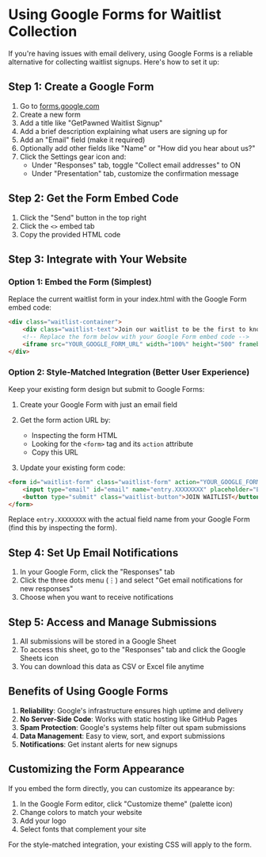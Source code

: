 # Using Google Forms for Waitlist Collection

If you're having issues with email delivery, using Google Forms is a reliable alternative for collecting waitlist signups. Here's how to set it up:

## Step 1: Create a Google Form

1. Go to [forms.google.com](https://forms.google.com/)
2. Create a new form
3. Add a title like "GetPawned Waitlist Signup"
4. Add a brief description explaining what users are signing up for
5. Add an "Email" field (make it required)
6. Optionally add other fields like "Name" or "How did you hear about us?"
7. Click the Settings gear icon and:
   - Under "Responses" tab, toggle "Collect email addresses" to ON
   - Under "Presentation" tab, customize the confirmation message

## Step 2: Get the Form Embed Code

1. Click the "Send" button in the top right
2. Click the `<>` embed tab
3. Copy the provided HTML code

## Step 3: Integrate with Your Website

### Option 1: Embed the Form (Simplest)

Replace the current waitlist form in your index.html with the Google Form embed code:

```html
<div class="waitlist-container">
    <div class="waitlist-text">Join our waitlist to be the first to know when we launch</div>
    <!-- Replace the form below with your Google Form embed code -->
    <iframe src="YOUR_GOOGLE_FORM_URL" width="100%" height="500" frameborder="0" marginheight="0" marginwidth="0">Loading…</iframe>
</div>
```

### Option 2: Style-Matched Integration (Better User Experience)

Keep your existing form design but submit to Google Forms:

1. Create your Google Form with just an email field
2. Get the form action URL by:
   - Inspecting the form HTML
   - Looking for the `<form>` tag and its `action` attribute
   - Copy this URL

3. Update your existing form code:

```html
<form id="waitlist-form" class="waitlist-form" action="YOUR_GOOGLE_FORM_ACTION_URL" method="POST" target="_blank">
    <input type="email" id="email" name="entry.XXXXXXXX" placeholder="Enter your email" required>
    <button type="submit" class="waitlist-button">JOIN WAITLIST</button>
</form>
```

Replace `entry.XXXXXXXX` with the actual field name from your Google Form (find this by inspecting the form).

## Step 4: Set Up Email Notifications

1. In your Google Form, click the "Responses" tab
2. Click the three dots menu (⋮) and select "Get email notifications for new responses"
3. Choose when you want to receive notifications

## Step 5: Access and Manage Submissions

1. All submissions will be stored in a Google Sheet
2. To access this sheet, go to the "Responses" tab and click the Google Sheets icon
3. You can download this data as CSV or Excel file anytime

## Benefits of Using Google Forms

1. **Reliability**: Google's infrastructure ensures high uptime and delivery
2. **No Server-Side Code**: Works with static hosting like GitHub Pages
3. **Spam Protection**: Google's systems help filter out spam submissions
4. **Data Management**: Easy to view, sort, and export submissions
5. **Notifications**: Get instant alerts for new signups

## Customizing the Form Appearance

If you embed the form directly, you can customize its appearance by:

1. In the Google Form editor, click "Customize theme" (palette icon)
2. Change colors to match your website
3. Add your logo
4. Select fonts that complement your site

For the style-matched integration, your existing CSS will apply to the form.